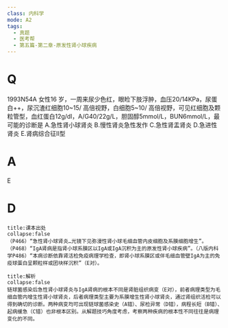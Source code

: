 ```yaml
---
class: 内科学
mode: A2
tags:
  - 真题
  - 医考帮
  - 第五篇-第二章-原发性肾小球疾病
---
```


# Q
1993N54A 女性16 岁，一周来尿少色红，眼睑下肢浮肿，血压20/14KPa，尿蛋白++，尿沉渣红细胞10~15/ 高倍视野，白细胞5~10/ 高倍视野，可见红细胞及颗粒管型，血红蛋白12g/dl，A/G40/22g/L，胆固醇5mmol/L，BUN6mmol/L，最可能的诊断是
A.急性肾小球肾炎
B.慢性肾炎急性发作
C.急性肾盂肾炎
D.急进性肾炎
E.肾病综合征Ⅱ型

# A
E
# D
```ad-note
title:课本出处
collapse:false
（P466）“急性肾小球肾炎…光镜下见弥漫性肾小球毛细血管内皮细胞及系膜细胞增生”。（P468）“IgA肾病是指肾小球系膜区以IgA或IgA沉积为主的原发性肾小球疾病”。（八版内科学P486）“本病诊断依靠肾活检免疫病理学检查，即肾小球系膜区或伴毛细血管壁IgA为主的免疫球蛋白呈颗粒样或团块样沉积”（E对）。
```

```ad-summary
title:解析
collapse:false
链球菌感染后急性肾小球肾炎与IgA肾病的根本不同是肾脏组织病变（E对），前者病理类型为毛细血管内增生性肾小球肾炎，后者病理类型主要为系膜增生性肾小球肾炎，通过肾组织活检可以得到确切的诊断。两种病变均可出现链球菌感染史（A错）、尿检异常（D错），病程长短（B错）、起病缓急（C错）也非根本区别。从解题技巧角度考虑，考察两种疾病的根本性不同往往是病理变化的不同。
```

